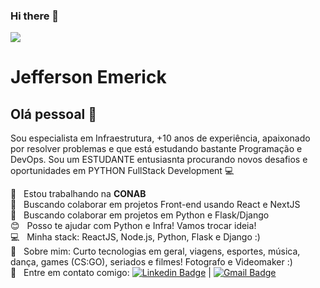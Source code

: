 ### Hi there 👋

<!--
**Jeparre/Jeparre** is a ✨ _special_ ✨ repository because its `README.md` (this file) appears on your GitHub profile.

Here are some ideas to get you started:

- 🔭 I’m currently working on ...
- 🌱 I’m currently learning ...
- 👯 I’m looking to collaborate on ...
- 🤔 I’m looking for help with ...
- 💬 Ask me about ...
- 📫 How to reach me: ...
- 😄 Pronouns: ...
- ⚡ Fun fact: ...
-->

<img width="auto" src="https://github.com/tgmarinho/tgmarinho/blob/master/banner.png">

# Jefferson Emerick

## Olá pessoal 👋
Sou especialista em Infraestrutura, +10 anos de experiência, apaixonado por resolver problemas e que está estudando bastante Programação e DevOps.
Sou um ESTUDANTE entusiasnta procurando novos desafios e oportunidades em PYTHON FullStack Development :computer:

 :rocket:  &nbsp; Estou trabalhando na **CONAB**
 <br/> :purple_heart: &nbsp; Buscando colaborar em projetos Front-end usando React e NextJS
 <br/> :purple_heart: &nbsp; Buscando colaborar em projetos em Python e Flask/Django
 <br/> :blush: &nbsp; Posso te ajudar com Python e Infra! Vamos trocar ideia!
 <br/> :computer: &nbsp; Minha stack: ReactJS, Node.js, Python, Flask e Django :)
 <br/> 💬  &nbsp; Sobre mim: Curto tecnologias em geral, viagens, esportes, música, dança, games (CS:GO), seriados e filmes! Fotografo e Videomaker :)
 <br/> :email: &nbsp; Entre em contato comigo: [![Linkedin Badge](https://img.shields.io/badge/-JeffersonEmerick-blue?style=flat-square&logo=Linkedin&logoColor=white&link=https://www.linkedin.com/in/jeffersonemerick-it/)](https://www.linkedin.com/in/jeffersonemerick-it/) 
| 
[![Gmail Badge](https://img.shields.io/badge/-jeparre@gmail.com-c14438?style=flat-square&logo=Gmail&logoColor=white&link=mailto:tgmarinho@gmail.com)](mailto:jeparre@gmail.com)

```
